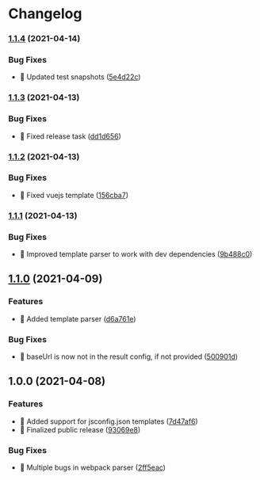 # Changelog

### [1.1.4](https://www.github.com/jsimck/jsconfig.json/compare/v1.1.3...v1.1.4) (2021-04-14)


### Bug Fixes

* 🐛 Updated test snapshots ([5e4d22c](https://www.github.com/jsimck/jsconfig.json/commit/5e4d22ca6052e70a8d23203dcfd13eadbcba1e7a))

### [1.1.3](https://www.github.com/jsimck/jsconfig.json/compare/v1.1.2...v1.1.3) (2021-04-13)


### Bug Fixes

* 🐛 Fixed release task ([dd1d656](https://www.github.com/jsimck/jsconfig.json/commit/dd1d656eda7e4f6b9413d1a0e2cb069405d777d4))

### [1.1.2](https://www.github.com/jsimck/jsconfig.json/compare/v1.1.1...v1.1.2) (2021-04-13)


### Bug Fixes

* 🐛 Fixed vuejs template ([156cba7](https://www.github.com/jsimck/jsconfig.json/commit/156cba7ca0e46af6389274efdaba34071c9501ac))

### [1.1.1](https://www.github.com/jsimck/jsconfig.json/compare/v1.1.0...v1.1.1) (2021-04-13)


### Bug Fixes

* 🐛 Improved template parser to work with dev dependencies ([9b488c0](https://www.github.com/jsimck/jsconfig.json/commit/9b488c0c54aedcf2ca8d8d03be22645faaa149ec))

## [1.1.0](https://www.github.com/jsimck/jsconfig.json/compare/v1.0.0...v1.1.0) (2021-04-09)


### Features

* 🎸 Added template parser ([d6a761e](https://www.github.com/jsimck/jsconfig.json/commit/d6a761e2b503a4b77f01f041ce0aa1805e9199b7))


### Bug Fixes

* 🐛 baseUrl is now not in the result config, if not provided ([500901d](https://www.github.com/jsimck/jsconfig.json/commit/500901dafa6666f563a5cc7eb4fc4746a4629524))

## 1.0.0 (2021-04-08)


### Features

* 🎸 Added support for jsconfig.json templates ([7d47af6](https://www.github.com/jsimck/jsconfig.json/commit/7d47af617e13519d698631cc262084582eefe685))
* 🎸 Finalized public release ([93069e8](https://www.github.com/jsimck/jsconfig.json/commit/93069e812d39723db5afc4a96a34db9dcab52899))


### Bug Fixes

* 🐛 Multiple bugs in webpack parser ([2ff5eac](https://www.github.com/jsimck/jsconfig.json/commit/2ff5eac85bf660ca4bbdc097cd6c6d823fce10f6))
